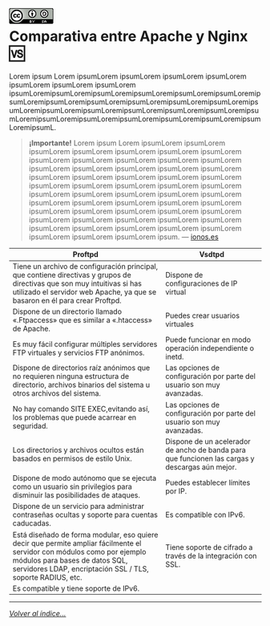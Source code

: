 <img src="../imagenes/MI-LICENCIA88x31.png" style="float: left; margin-right: 10px;" />

# Comparativa entre Apache y Nginx 🆚

Lorem ipsum Lorem ipsumLorem ipsumLorem ipsumLorem ipsumLorem ipsumLorem ipsumLorem ipsumLorem ipsumLoremipsumLoremipsumLoremipsumLoremipsumLoremipsumLoremipsumLoremipsumLoremipsumLoremipsumLoremipsumLoremipsumLoremipsumLoremipsumLoremipsumLoremipsumLoremipsumLoremipsumLoremipsumLoremipsumLoremipsumLoremipsumLoremipsumLoremipsumLoremipsumLoremipsumL.


>**¡Importante!**
> Lorem ipsum Lorem ipsumLorem ipsumLorem ipsumLorem ipsumLorem ipsumLorem ipsumLorem ipsumLorem ipsumLorem ipsumLorem ipsumLorem ipsumLorem ipsumLorem ipsumLorem ipsumLorem ipsumLorem ipsumLorem ipsumLorem ipsumLorem ipsumLorem ipsumLorem ipsumLorem ipsumLorem ipsumLorem ipsumLorem ipsumLorem ipsumLorem ipsumLorem ipsumLorem ipsumLorem ipsumLorem ipsumLorem ipsumLorem ipsumLorem ipsumLorem ipsumLorem ipsumLorem ipsumLorem ipsumLorem ipsumLorem ipsumLorem ipsumLorem ipsumLorem ipsumLorem ipsumLorem ipsumLorem ipsumLorem ipsumLorem ipsumLorem ipsumLorem ipsumLorem ipsumLorem ipsumLorem ipsumLorem ipsumLorem ipsumLorem ipsum.  — [ionos.es](https://www.ionos.es/)


| Proftpd | Vsdtpd |
|-|-|
| Tiene un archivo de configuración principal, que contiene directivas y grupos de directivas que son muy intuitivas si has utilizado el servidor web Apache, ya que se basaron en él para crear Proftpd. | Dispone de configuraciones de IP virtual |
| Dispone de un directorio llamado «.Ftpaccess» que es similar a «.htaccess» de Apache. | Puedes crear usuarios virtuales |
| Es muy fácil configurar múltiples servidores FTP virtuales y servicios FTP anónimos. | Puede funcionar en modo operación independiente o inetd. |
| Dispone de directorios raíz anónimos que no requieren ninguna estructura de directorio, archivos binarios del sistema u otros archivos del sistema. | Las opciones de configuración por parte del usuario son muy avanzadas. |
| No hay comando SITE EXEC,evitando así, los problemas que puede acarrear en seguridad. | Las opciones de configuración por parte del usuario son muy avanzadas. |
| Los directorios y archivos ocultos están basados en permisos de estilo Unix. | Dispone de un acelerador de ancho de banda para que funcionen las cargas y descargas aún mejor. |
| Dispone de modo autónomo que se ejecuta como un usuario sin privilegios para disminuir las posibilidades de ataques. | Puedes establecer límites por IP. |
| Dispone de un servicio para administrar contraseñas ocultas y soporte para cuentas caducadas. | Es compatible con IPv6. |
| Está diseñado de forma modular, eso quiere decir que permite ampliar fácilmente el servidor con módulos como por ejemplo módulos para bases de datos SQL, servidores LDAP, encriptación SSL / TLS, soporte RADIUS, etc. | Tiene soporte de cifrado a través de la integración con SSL. |
| Es compatible y tiene soporte de IPv6. |  |                   |
________________________________________
*[Volver al índice...](../README.md)*
